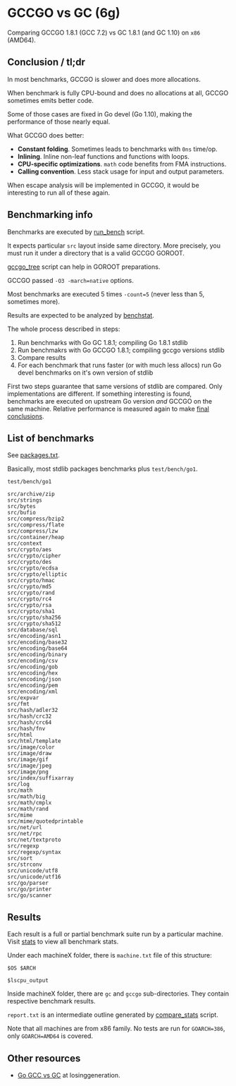 # GCCGO vs GC (6g)

Comparing GCCGO 1.8.1 (GCC 7.2) vs GC 1.8.1 (and GC 1.10) on `x86` (AMD64).

## Conclusion / tl;dr

In most benchmarks, GCCGO is slower and does more allocations.

When benchmark is fully CPU-bound and does no allocations at all, GCCGO
sometimes emits better code.

Some of those cases are fixed in Go devel (Go 1.10), making the performance of those
nearly equal.

What GCCGO does better:
* **Constant folding**. Sometimes leads to benchmarks with `0ns` time/op.
* **Inlining**. Inline non-leaf functions and functions with loops.
* **CPU-specific optimizations**. `math` code benefits from FMA instructions.
* **Calling convention**. Less stack usage for input and output parameters.

When escape analysis will be implemented in GCCGO, it would be interesting to
run all of these again.

## Benchmarking info

Benchmarks are executed by [run_bench](run_bench) script.

It expects particular `src` layout inside same directory. More precisely,
you must run it under a directory that is a valid GCCGO GOROOT.

[gccgo_tree](gccgo_tree) script can help in GOROOT preparations.

GCCGO passed `-O3 -march=native` options.

Most benchmarks are executed 5 times `-count=5` (never less than 5, sometimes more).

Results are expected to be analyzed by [benchstat](https://godoc.org/golang.org/x/perf/cmd/benchstat).

The whole process described in steps:
1. Run benchmarks with Go GC 1.8.1; compiling Go 1.8.1 stdlib
2. Run benchmakrs with Go GCCGO 1.8.1; compiling gccgo versions stdlib
3. Compare results
4. For each benchmark that runs faster (or with much less allocs) run Go devel benchmarks on it's own version of stdlib

First two steps guarantee that same versions of stdlib are compared. Only implementations are different.
If something interesting is found, benchmarks are executed on upstream Go version *and* GCCGO on the same machine.
Relative performance is measured again to make [final conclusions](human-readable).

## List of benchmarks

See [packages.txt](packages.txt).

Basically, most stdlib packages benchmarks plus `test/bench/go1`.

```
test/bench/go1

src/archive/zip
src/strings
src/bytes
src/bufio
src/compress/bzip2
src/compress/flate
src/compress/lzw
src/container/heap
src/context
src/crypto/aes
src/crypto/cipher
src/crypto/des
src/crypto/ecdsa
src/crypto/elliptic
src/crypto/hmac
src/crypto/md5
src/crypto/rand
src/crypto/rc4
src/crypto/rsa
src/crypto/sha1
src/crypto/sha256
src/crypto/sha512
src/database/sql
src/encoding/asn1
src/encoding/base32
src/encoding/base64
src/encoding/binary
src/encoding/csv
src/encoding/gob
src/encoding/hex
src/encoding/json
src/encoding/pem
src/encoding/xml
src/expvar
src/fmt
src/hash/adler32
src/hash/crc32
src/hash/crc64
src/hash/fnv
src/html
src/html/template
src/image/color
src/image/draw
src/image/gif
src/image/jpeg
src/image/png
src/index/suffixarray
src/log
src/math
src/math/big
src/math/cmplx
src/math/rand
src/mime
src/mime/quotedprintable
src/net/url
src/net/rpc
src/net/textproto
src/regexp
src/regexp/syntax
src/sort
src/strconv
src/unicode/utf8
src/unicode/utf16
src/go/parser
src/go/printer
src/go/scanner
```

## Results

Each result is a full or partial benchmark suite run by a particular machine.  
Visit [stats](stats) to view all benchmark stats.

Under each machineX folder, there is `machine.txt` file of this structure:
```
$OS $ARCH

$lscpu_output
```

Inside machineX folder, there are `gc` and `gccgo` sub-directories.
They contain respective benchmark results.

`report.txt` is an intermediate outline generated by [compare_stats](compare_stats) script.

Note that all machines are from x86 family.
No tests are run for `GOARCH=386`, only `GOARCH=AMD64` is covered.

## Other resources

* [Go GCC vs GC](http://losinggeneration.com/2016/01/11/go-gcc-vs-gc/) at losinggeneration.

